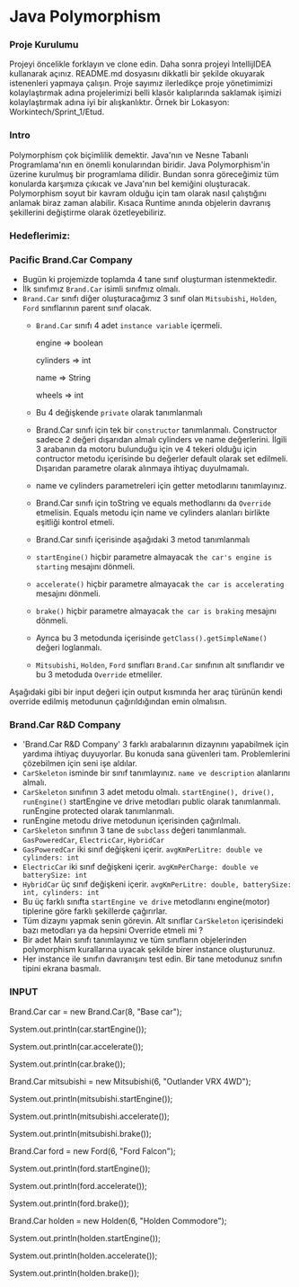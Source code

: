 #  Java Polymorphism

### Proje Kurulumu

Projeyi öncelikle forklayın ve clone edin.
Daha sonra projeyi IntellijIDEA kullanarak açınız. README.md dosyasını dikkatli bir şekilde okuyarak istenenleri yapmaya çalışın.
Proje sayımız ilerledikçe proje yönetimimizi kolaylaştırmak adına projelerimizi belli klasör kalıplarında saklamak işimizi kolaylaştırmak adına iyi bir alışkanlıktır.
Örnek bir Lokasyon: Workintech/Sprint_1/Etud.

### Intro

Polymorphism çok biçimlilik demektir. Java'nın ve Nesne Tabanlı Programlama'nın en önemli konularından biridir.
Java Polymorphism'in üzerine kurulmuş bir programlama dilidir. Bundan sonra göreceğimiz tüm konularda karşımıza çıkıcak ve Java'nın bel kemiğini oluşturacak.
Polymorphism soyut bir kavram olduğu için tam olarak nasıl çalıştığını anlamak biraz zaman alabilir. Kısaca Runtime anında objelerin davranış şekillerini değiştirme olarak özetleyebiliriz.


### Hedeflerimiz:

 ### Pacific Brand.Car Company

 * Bugün ki projemizde toplamda 4 tane sınıf oluşturman istenmektedir.
 * İlk sınıfımız ```Brand.Car``` isimli sınıfmız olmalı.
 * ```Brand.Car``` sınıfı diğer oluşturacağımız 3 sınıf olan ```Mitsubishi```, ```Holden```, ```Ford``` sınıflarının parent sınıf olacak.
   * ```Brand.Car``` sınıfı 4 adet ```instance variable``` içermeli.
        
        engine => boolean
   
        cylinders => int
   
        name => String
   
        wheels => int
   
   * Bu 4 değişkende ```private``` olarak tanımlanmalı
   * Brand.Car sınıfı için tek bir ```constructor``` tanımlanmalı. Constructor sadece 2 değeri dışarıdan almalı cylinders ve name değerlerini. İlgili 3 arabanın da motoru bulunduğu için ve 4 tekeri olduğu için contructor metodu içerisinde bu değerler default olarak set edilmeli. Dışarıdan parametre olarak alınmaya ihtiyaç duyulmamalı.
   * name ve cylinders parametreleri için getter metodlarını tanımlayınız.
   * Brand.Car sınıfı için toString ve equals methodlarını da ```Override``` etmelisin. Equals metodu için name ve cylinders alanları birlikte eşitliği kontrol etmeli.
   * Brand.Car sınıfı içerisinde aşağıdaki 3 metod tanımlanmalı
   * ```startEngine()``` hiçbir parametre almayacak ```the car's engine is starting``` mesajını dönmeli.
   * ```accelerate()```  hiçbir parametre almayacak ```the car is accelerating``` mesajını dönmeli.
   * ```brake()``` hiçbir parametre almayacak ```the car is braking``` mesajını dönmeli.
   * Ayrıca bu 3 metodunda içerisinde ```getClass().getSimpleName()``` değeri loglanmalı.
   * ```Mitsubishi```, ```Holden```, ```Ford``` sınıfları ```Brand.Car``` sınıfının alt sınıflarıdır ve bu 3 metoduda ```Override``` etmeliler.

Aşağıdaki gibi bir input değeri için output kısmında her araç türünün kendi override edilmiş metodunun çağırıldığından emin olmalısın.

 ### Brand.Car R&D Company

 * 'Brand.Car R&D Company' 3 farklı arabalarının dizaynını yapabilmek için yardıma ihtiyaç duyuyorlar. Bu konuda sana güvenleri tam. Problemlerini çözebilmen için seni işe aldılar.
 * ```CarSkeleton``` isminde bir sınıf tanımlayınız. ```name ve description``` alanlarını almalı.
 * ```CarSkeleton``` sınıfının 3 adet metodu olmalı. ```startEngine(), drive(), runEngine()``` startEngine ve drive metodları public olarak tanımlanmalı. runEngine protected olarak tanımlanmalı.
 * runEngine metodu drive metodunun içerisinden çağırılmalı.
 * ```CarSkeleton``` sınıfının 3 tane de ```subclass``` değeri tanımlanmalı. ```GasPoweredCar```, ```ElectricCar```, ```HybridCar```
 * ```GasPoweredCar``` iki sınıf değişkeni içerir. ```avgKmPerLitre: double ve cylinders: int```
 * ```ElectricCar``` iki sınıf değişkeni içerir. ```avgKmPerCharge: double ve batterySize: int```
 * ```HybridCar``` üç sınıf değişkeni içerir. ```avgKmPerLitre: double, batterySize: int, cylinders: int```
 * Bu üç farklı sınıfta ```startEngine ve drive``` metodlarını engine(motor) tiplerine göre farklı şekillerde çağırırlar.
 * Tüm dizaynı yapmak senin görevin. Alt sınıflar ```CarSkeleton``` içerisindeki bazı metodları ya da hepsini Override etmeli mi ?
 * Bir adet Main sınıfı tanımlayınız ve tüm sınıfların objelerinden polymorphism kurallarına uyacak şekilde birer instance oluşturunuz.
 * Her instance ile sınıfın davranışını test edin. Bir tane metodunuz sınıfın tipini ekrana basmalı.

### INPUT

Brand.Car car = new Brand.Car(8, "Base car");

System.out.println(car.startEngine());

System.out.println(car.accelerate());

System.out.println(car.brake());

Brand.Car mitsubishi = new Mitsubishi(6, "Outlander VRX 4WD");

System.out.println(mitsubishi.startEngine());

System.out.println(mitsubishi.accelerate());

System.out.println(mitsubishi.brake());

Brand.Car ford = new Ford(6, "Ford Falcon");

System.out.println(ford.startEngine());

System.out.println(ford.accelerate());

System.out.println(ford.brake());

Brand.Car holden = new Holden(6, "Holden Commodore");

System.out.println(holden.startEngine());

System.out.println(holden.accelerate());

System.out.println(holden.brake());
